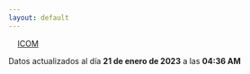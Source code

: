 ```yaml
---
layout: default
---
```

<a href="planes/ICOM/" style="padding: 1rem;">ICOM</a>
<p class_="text-center text-muted">Datos actualizados al día <b>21 de enero de 2023</b> a las <b>04:36 AM</b></p>